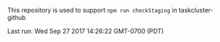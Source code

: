 This repository is used to support `npm run checkStaging` in taskcluster-github

Last run: Wed Sep 27 2017 14:26:22 GMT-0700 (PDT)